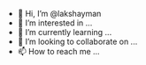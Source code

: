 - 👋 Hi, I’m @lakshayman
- 👀 I’m interested in ...
- 🌱 I’m currently learning ...
- 💞️ I’m looking to collaborate on ...
- 📫 How to reach me ...

<!---
lakshayman/lakshayman is a ✨ special ✨ repository because its `README.md` (this file) appears on your GitHub profile.
You can click the Preview link to take a look at your changes.
--->
